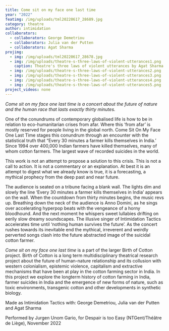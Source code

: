 ```yaml
---
title: Come sit on my face one last time
year: "2022"
featimg: /img/uploads/tml20220617_28689.jpg
category: theatre
author: intimidation
collaborators:
  - collaborators: George Demetriou
  - collaborators: Julia van der Putten
  - collaborators: Agat Sharma
projimg:
  - img: /img/uploads/tml20220617_28678.jpg
  - img: /img/uploads/theatre-s-three-laws-of-violent-utterances1.png
    caption: Theatre's three laws of violent utterances by Agat Sharma
  - img: /img/uploads/theatre-s-three-laws-of-violent-utterances2.png
  - img: /img/uploads/theatre-s-three-laws-of-violent-utterances3.png
  - img: /img/uploads/theatre-s-three-laws-of-violent-utterances4.png
  - img: /img/uploads/theatre-s-three-laws-of-violent-utterances5.png
project_videos: none
---
```

*Come sit on my face one last time is a concert about the future of nature and the human race that lasts exactly thirty minutes.* 

One of the conundrums of contemporary globalised life is how to be in relation to eco-humanitarian crises from afar. Where this ‘from afar’ is mostly reserved for people living in the global north. Come Sit On My Face One Last Time stages this conundrum through an encounter with the statistical truth that “Every 30 minutes a farmer kills themselves in India.’ Since 1994 over 400,000 Indian farmers have killed themselves, many of whom cotton farmers. The largest wave of recorded suicides in the world. 

This work is not an attempt to propose a solution to this crisis. This is not a call to action. It is not a commentary or an explanation. At best it is an attempt to digest what we already know is true, it is a forecasting, a mythical prophecy from the deep past and near future. 

The audience is seated on a tribune facing a blank wall. The lights dim and slowly the line ‘Every 30 minutes a farmer kills themselves in India’ appears on the wall. When the countdown from thirty minutes begins, the music revs up. Breathing down the neck of the audience is Anno Domini, as he sings over accelerating hyperpop beats with the vengeance of a horny bloodhound. And the next moment he whispers sweet lullabies drifting on eerily slow dreamy soundscapes. The illusive singer of Intimidation Tactics accelerates time until ‘nothing human survives the future’. As the concert rushes towards its inevitable end the mythical, irreverent and weirdly perverted songs clash into the future abstracted image of the suicidal cotton farmer. 

*Come sit on my face one last time* is a part of the larger Birth of Cotton project. Birth of Cotton is a long term multidisciplinary theatrical research project about the future of human-nature relationship and its collusion with western colonialism, epistemic violence, capitalism and extractive mechanisms that have been at play in the cotton farming sector in India. In this project we explore the longterm history of cotton farming in India, farmer suicides in India and the emergence of new forms of nature, such as toxic environments, transgenic cotton and other developments in synthetic biology. 

Made as Intimidation Tactics with: George Demetriou, Julia van der Putten and Agat Sharma

Performed by Jurgen Unom Gario, for Despair is too Easy (NTGent/Théâtre de Liège), November 2022